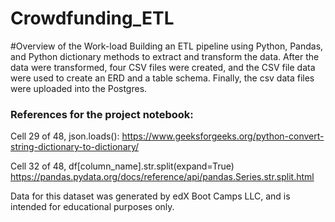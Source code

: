 # Crowdfunding_ETL

#Overview of the Work-load
Building an ETL pipeline using Python, Pandas, and Python dictionary methods to extract and transform the data. After the data were transformed, four CSV files were created, and the CSV file data were used to create an ERD and a table schema. Finally, the csv data files were uploaded into the Postgres.

### References for the project notebook:

Cell 29 of 48, json.loads():
https://www.geeksforgeeks.org/python-convert-string-dictionary-to-dictionary/

Cell 32 of 48, df[column_name].str.split(expand=True)
https://pandas.pydata.org/docs/reference/api/pandas.Series.str.split.html

Data for this dataset was generated by edX Boot Camps LLC, and is intended for educational purposes only.
